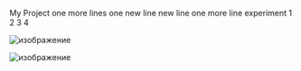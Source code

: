 My Project
one more lines
one new line
new line
one more line
experiment
1
2
3
4

![изображение](https://github.com/user-attachments/assets/fce47e0a-8150-405d-a9f6-eb71886cae3e)

![изображение](https://github.com/user-attachments/assets/04af3534-f882-4fe1-91b8-9e776aaffdee)
